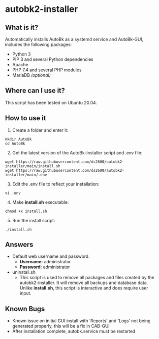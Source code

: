 # autobk2-installer

## What is it?
Automatically installs AutoBk as a systemd service and AutoBk-GUI, includes the following packages:
- Python 3
- PIP 3 and several Python dependencies
- Apache
- PHP 7.4 and several PHP modules
- MariaDB *(optional)*

## Where can I use it?
This script has been tested on Ubuntu 20.04.

## How to use it
1. Create a folder and enter it:
```
mkdir AutoBk
cd AutoBk
```
2. Get the latest version of the AutoBk-Installer script and .env file:
```
wget https://raw.githubusercontent.com/ds2600/autobk2-installer/main/install.sh
wget https://raw.githubusercontent.com/ds2600/autobk2-installer/main/.env
```
3. Edit the .env file to reflect your installation:
```
vi .env
```
4. Make **install.sh** executable:
```
chmod +x install.sh
```
5. Run the install script:
```
./install.sh
```

## Answers
- Default web username and password:
  - **Username:** administrator
  - **Password:** administrator
- uninstall.sh
  - This script is used to remove all packages and files created by the autobk2-installer. It will remove all backups and database data. Unlike **install.sh**, this script is interactive and does require user input.    
   
## Known Bugs
- Known issue on initial GUI install with 'Reports' and 'Logs' not being generated properly, this will be a fix in CAB-GUI
- After installation complete, autobk.service must be restarted
